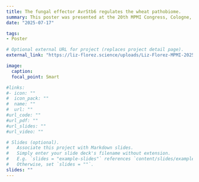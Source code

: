 ```yaml
---
title: The fungal effector AvrStb6 regulates the wheat pathobiome.
summary: This poster was presented at the 20th MPMI Congress, Cologne, Germany.
date: "2025-07-17"

tags:
- Poster

# Optional external URL for project (replaces project detail page).
external_link: "https://liz-florez.science/uploads/Liz-Florez-MPMI-2025-poster.pdf"

image:
  caption: 
  focal_point: Smart

#links:
#- icon: ""
#  icon_pack: ""
#  name: ""
#  url: ""
#url_code: ""
#url_pdf: ""
#url_slides: ""
#url_video: ""

# Slides (optional).
#   Associate this project with Markdown slides.
#   Simply enter your slide deck's filename without extension.
#   E.g. `slides = "example-slides"` references `content/slides/example-slides.md`.
#   Otherwise, set `slides = ""`.
slides: ""
---
```

